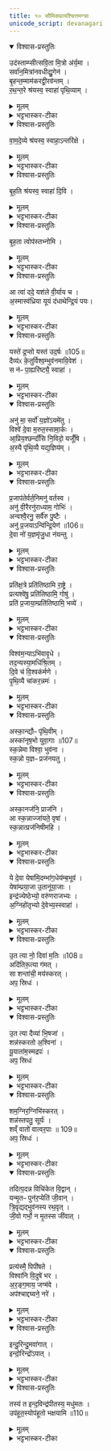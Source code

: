 ```yaml
---
title: १० सौमिकप्रायश्चित्तमन्त्राः
unicode_script: devanagari
---
```


<details open><summary>विश्वास-प्रस्तुतिः</summary>

उद॑स्ताम्प्सीत्सवि॒ता मि॒त्रो अ॑र्य॒मा ।  
सर्वा॑न॒मित्रा॑नवधीद्यु॒गेन॑ ।  
बृ॒हन्त॒म्माम॑करद्वी॒रव॑न्तम् ।  
र॒थ॒न्त॒रे श्र॑यस्व॒ स्वाहा॑ पृथि॒व्याम् ।  
</details>

<details><summary>मूलम्</summary>

उद॑स्ताम्प्सीत्सवि॒ता मि॒त्रो अ॑र्य॒मा ।  
सर्वा॑न॒मित्रा॑नवधीद्यु॒गेन॑ ।  
बृ॒हन्त॒म्माम॑करद्वी॒रव॑न्तम् ।  
र॒थ॒न्त॒रे श्र॑यस्व॒ स्वाहा॑ पृथि॒व्याम् ।  
</details>

<details><summary>भट्टभास्कर-टीका</summary>

1हविर्धाने पतिते आहवनीये जुहोति - उदस्तांप्सीदिति त्रिपदया विराजा यजुरन्तया ॥ उदस्तांप्सीत् उत्तभ्नोतु । स्तन्भेः छान्दसे लुङि हलन्तलक्षणा वृद्धिः, 'खरि च' इति चर्त्वम् । सविता मित्रः अर्यमा च हविर्धानमुत्तब्धं करोतु उत्तम्भनेन स्थापयतु सर्वाश्च अस्माकं अमित्रान् शत्रून् अवधीत् । हन्तेर्लुङि वधादेशः । युगेन योगेन युगपदिति यावत् । यद्वा - युगेन कालेन वधयोग्येन । अथ मां च बृहन्तं महान्तं यज्ञस्य अवैगुण्येन अकरत् करोतु । 'कृमृदृरुहिभ्यश्छन्दसि' इति अङ् । वीरवन्तं च करोतु । रथन्तरे सामनि तदर्थं श्रयस्व यथा न पतितः स्याः पृथिव्यां च श्रयस्व । पृथिव्यां हि स्थितः न ततः अन्यत्र पतति तदर्थं इदं स्वाहुतमस्तु ॥
</details>

<details open><summary>विश्वास-प्रस्तुतिः</summary>

वा॒म॒दे॒व्ये श्र॑यस्व॒ स्वाहा॒ऽन्तरि॑क्षे ।  
</details>

<details><summary>मूलम्</summary>

वा॒म॒दे॒व्ये श्र॑यस्व॒ स्वाहा॒ऽन्तरि॑क्षे ।  
</details>

<details><summary>भट्टभास्कर-टीका</summary>

2अनसि पतिते होत्रिये जुहोति - वामदेव्य इति ॥ 'उदस्तांप्सीत्' इत्यादिः सर्वशेषोऽनुषज्यते । तामनुद्रुत्य अनेन जुहोति । वामदेव्ये सामनि श्रयस्व ततश्चान्तरिक्ष इव विचलितं वर्तस्व स्वाहुतं चास्तु ॥
</details>

<details open><summary>विश्वास-प्रस्तुतिः</summary>

बृ॒ह॒ति श्र॑यस्व॒ स्वाहा॑ दि॒वि ।  
</details>

<details><summary>मूलम्</summary>

बृ॒ह॒ति श्र॑यस्व॒ स्वाहा॑ दि॒वि ।  
</details>

<details><summary>भट्टभास्कर-टीका</summary>

3आग्नीध्रीये पतिते आग्नीघ्रीय एव जुहोति - बृहतीति ॥ बृहति साम्नि श्रयस्व दिवीव सुस्थिरं वर्तस्व, स्वाहुतं चास्तु । पूर्ववत् ऋचोऽनुषङ्गः ॥
</details>

<details open><summary>विश्वास-प्रस्तुतिः</summary>

बृ॒ह॒ता त्वोप॑स्तभ्नोमि ।  
</details>

<details><summary>मूलम्</summary>

बृ॒ह॒ता त्वोप॑स्तभ्नोमि ।  
</details>

<details><summary>भट्टभास्कर-टीका</summary>

4पतितमुत्थापयति - बृहता त्वेति यजुषा ॥ बृहता साम्ना त्वां उपस्तभ्नोमि उत्तम्भयामि । 'स्तन्भुस्तुन्भु' इति श्नुप्रत्ययः ॥
</details>

<details open><summary>विश्वास-प्रस्तुतिः</summary>

आ त्वा॑ ददे॒ यश॑ले वी॒र्याय च ।  
अ॒स्मास्व॑ध्रिया यूयं द॑धाथेन्द्रि॒यं पयः।  
</details>

<details><summary>मूलम्</summary>

आ त्वा॑ ददे॒ यश॑ले वी॒र्याय च ।  
अ॒स्मास्व॑ध्रिया यूयं द॑धाथेन्द्रि॒यं पयः।  
</details>

<details><summary>भट्टभास्कर-टीका</summary>

5यदि वपा हविरवदानं वा स्कन्देत् तदादत्ते - आ त्वा दद इति द्विपदयोष्णिहा । त्वां आददे गृह्णामि यशसे वीर्याय च हे हविः! । हे अघ्नियाः! गावः! यूयमपि अस्मासु इन्द्रियं पयश्च दधाथ स्थापयत स्कन्दनात् भ्रष्टं पुनरवस्थापयत । यशः अन्नं, पयः क्षीरादि ॥
</details>

<details open><summary>विश्वास-प्रस्तुतिः</summary>

यस्ते॑ द्र॒प्सो यस्त॑ उद॒र्षः ॥105॥  
दैव्य॑ᳵ के॒तुर्विश्व॒म्भुव॑नमावि॒वेश॑ ।  
स न॑ᳶ पा॒ह्यरि॑ष्ट्यै॒ स्वाहा॑ ।  
</details>

<details><summary>मूलम्</summary>

यस्ते॑ द्र॒प्सो यस्त॑ उद॒र्षः ॥105॥  
दैव्य॑ᳵ के॒तुर्विश्व॒म्भुव॑नमावि॒वेश॑ ।  
स न॑ᳶ पा॒ह्यरि॑ष्ट्यै॒ स्वाहा॑ ।  
</details>

<details><summary>भट्टभास्कर-टीका</summary>

6अथ स्कन्नं स्रुच्यवदाय स्कन्नप्रायश्चितं जुहोति - यस्त इति अनुष्टुप्प्रकरेण ॥ दैव्य इति प्रथमपादान्तः । हे हविः! तव यः द्रप्सः सूक्ष्मः अवयवः यश्च उदर्षः उद्भूतोऽवयवः । ऋषी गतौ, घञ् । यश्च तव दैव्यः देवसम्बन्धी केतुः प्रज्ञातोप्रस्कन्नः पात्रस्थोऽवयवः स सर्वः विश्वं भुवनं आविवेश विश्वस्य स्थितये हविष्ट्वेन वर्तते । यद्वा - तव द्रप्सः उदर्षश्च दैव्यहेतुभूतास्कन्नस्वभावेन विश्वं भुवनं आविवेश । स त्वं अस्मान् निर्दोषान् पाहि रक्ष । अरिष्ट्यै अहिंसायै स्वाहुतं चास्तु ॥
</details>

<details open><summary>विश्वास-प्रस्तुतिः</summary>

अनु॑ मा॒ सर्वो॑ य॒ज्ञो॑ऽयमे॑तु ।  
विश्वे॑ दे॒वा म॒रुत॒स्सामा॒र्कः ।  
आ॒प्रिय॒श्छन्दाँ॑सि नि॒विदो॒ यजूँ॑षि ।  
अ॒स्यै पृ॑थि॒व्यै यद्य॒ज्ञिय॑म् ।  
</details>

<details><summary>मूलम्</summary>

अनु॑ मा॒ सर्वो॑ य॒ज्ञो॑ऽयमे॑तु ।  
विश्वे॑ दे॒वा म॒रुत॒स्सामा॒र्कः ।  
आ॒प्रिय॒श्छन्दाँ॑सि नि॒विदो॒ यजूँ॑षि ।  
अ॒स्यै पृ॑थि॒व्यै यद्य॒ज्ञिय॑म् ।  
</details>

<details><summary>भट्टभास्कर-टीका</summary>

7व्रतस्य सतः आर्त्विज्यात् निर्हरणे होमः - अनु मेति त्रिष्टुप् ॥ सर्वोऽप्ययं यज्ञः मां अन्वेतु अनुगच्छतु माऽन्यं गमत् । विश्वेदेवादयश्च मामेव अनुयन्तु । सर्वे निगदसिद्धाः । अर्कः ऋक् । निविदः शस्त्रावयवाः यच्चान्यदस्याः पृथिव्यास्सम्बन्धि यज्ञियं यज्ञार्हं तदपि मामन्वेतु मयैव अविगुणः यज्ञः निर्वर्त्यताम् ॥
</details>

<details open><summary>विश्वास-प्रस्तुतिः</summary>

प्र॒जाप॑तेर्वर्त॒निमनु॑ वर्तस्व ।  
अनु॑ वी॒रैरनु॑राध्याम॒ गोभिः॑ ।  
अन्वश्वै॒रनु॒ सर्वै॑रु पु॒ष्टैः ।  
अनु॑ प्र॒जयाऽन्वि॑न्द्रि॒येण॑ ॥106॥  
दे॒वा नो॑ य॒ज्ञमृ॑जु॒धा न॑यन्तु ।  
</details>

<details><summary>मूलम्</summary>

प्र॒जाप॑तेर्वर्त॒निमनु॑ वर्तस्व ।  
अनु॑ वी॒रैरनु॑राध्याम॒ गोभिः॑ ।  
अन्वश्वै॒रनु॒ सर्वै॑रु पु॒ष्टैः ।  
अनु॑ प्र॒जयाऽन्वि॑न्द्रि॒येण॑ ॥106॥  
दे॒वा नो॑ य॒ज्ञमृ॑जु॒धा न॑यन्तु ।  
</details>

<details><summary>भट्टभास्कर-टीका</summary>

8यद्येककपालः स्कन्देत् परि वा वर्तेत यथास्थानं तं कल्पयति - प्रजापतेरिति शक्वर्या पञ्चपदया ॥ हे एककपाल! प्रजापतेर्वर्तनिं मार्गं नित्यं अविकलं पन्थानं अनुवर्तस्व अनुगम्य वर्तस्व स्वस्थाने तिष्ठेति यावत् । ततः वयमपि वीरैः पुत्रादिभिः गोभिः अश्वैः सर्वैश्चान्यैरपि धनैः पुष्टैः समृद्धैः प्रजया इन्द्रियेण च अनुराध्याम अनुक्रमेण ऋद्धा भूयास्म । देवाश्च अस्मद्यज्ञं ऋजुधा ऋजुना अविगुणेन मार्गेण नयन्तु । छान्दसो धाप्रत्ययः ॥
</details>

<details open><summary>विश्वास-प्रस्तुतिः</summary>

प्रति॑क्ष॒त्रे प्रति॑तिष्ठामि रा॒ष्ट्रे ।  
प्रत्यश्वे॑षु॒ प्रति॑तिष्ठामि॒ गोषु॑ ।  
प्रति॑ प्र॒जाया॒म्प्रति॑तिष्ठामि॒ भव्ये॑ ।  
</details>

<details><summary>मूलम्</summary>

प्रति॑क्ष॒त्रे प्रति॑तिष्ठामि रा॒ष्ट्रे ।  
प्रत्यश्वे॑षु॒ प्रति॑तिष्ठामि॒ गोषु॑ ।  
प्रति॑ प्र॒जाया॒म्प्रति॑तिष्ठामि॒ भव्ये॑ ।  
</details>

<details><summary>भट्टभास्कर-टीका</summary>

9प्रति क्षत्र इति त्रिपदा विराट् ॥ एवं त्वयि आर्जवं भजमाने प्रतिष्ठिते सति अहमपि क्षत्रादिषु प्रतितिष्ठामि । भव्यं प्रशस्तभवनं स्वर्गादि । 'भव्यगेय' इति निपात्यते ॥
</details>

<details open><summary>विश्वास-प्रस्तुतिः</summary>

विश्व॑म॒न्याऽभि॑वावृ॒धे ।  
तद॒न्यस्या॒मधि॑श्रि॒तम् ।  
दि॒वे च॑ वि॒श्वक॑र्मणे ।  
पृ॒थि॒व्यै चा॑कर॒न्नमः॑ ।  
</details>

<details><summary>मूलम्</summary>

विश्व॑म॒न्याऽभि॑वावृ॒धे ।  
तद॒न्यस्या॒मधि॑श्रि॒तम् ।  
दि॒वे च॑ वि॒श्वक॑र्मणे ।  
पृ॒थि॒व्यै चा॑कर॒न्नमः॑ ।  
</details>

<details><summary>भट्टभास्कर-टीका</summary>

10अनुमन्त्रयते - विश्वमित्यनुष्टुभा ॥ विश्वं भूतजातं अन्या एका द्यौः अभिवावृधे आभिमुख्येन वर्धयति वृष्ट्यादिना । अथ तत् तया अभिवर्धितं अन्यस्यां एकस्यां पृथिव्यां अधिश्रितं उपरिश्रितं उपरिस्थितम् । अत एव च विश्वकर्मणे कृत्स्नजगदभिवृद्धिकारिण्यै दिवे च जगतः धारयित्र्यै पृथिव्यै नमः अकरं करोमि । 'कृमृदृ' इत्यङ् । 'एककपालं वै प्रतितिष्ठन्तम्' इत्यादि ब्राह्मणं भवति ॥
</details>

<details open><summary>विश्वास-प्रस्तुतिः</summary>

अस्का॒न्द्यौᳶ पृ॑थि॒वीम् ।  
अस्का॑नृष॒भो युवा॒गाः ॥107॥  
स्क॒न्नेमा विश्वा॒ भुव॑ना ।  
स्क॒न्नो य॒ज्ञᳶ प्रज॑नयतु ।  
</details>

<details><summary>मूलम्</summary>

अस्का॒न्द्यौᳶ पृ॑थि॒वीम् ।  
अस्का॑नृष॒भो युवा॒गाः ॥107॥  
स्क॒न्नेमा विश्वा॒ भुव॑ना ।  
स्क॒न्नो य॒ज्ञᳶ प्रज॑नयतु ।  
</details>

<details><summary>भट्टभास्कर-टीका</summary>

11होममन्त्रः - अस्कानित्यनुष्टुप् ॥ द्यौः वृष्ट्या पृथिवीं अस्कान् अनुप्राप्नोति वृष्ट्या तुल्यमिदं स्कन्नं नात्र वृधा स्कन्नमिति । तथा च युवा वृषभो गाः अस्कान् रेतोधानाय अनुगच्छति तत्तुल्यमिदम् । स्कन्देः छान्दसे लुङि हलन्तलक्षणायां वृद्धौ 'बहुलं छन्दसि' इतीडभावे हल्ङ्यादिसंयोगान्तलोपौ । इमानि विश्वानि भुवनानि अनेन स्कन्नानि अनुगतानि हविष्ट्वस्यानपगमात् । यज्ञश्च अनेन स्कन्नः अनुगतः प्रजनयतु प्रजा उत्पादयतु हविष्ट्वस्यानपगमात् ॥
</details>

<details open><summary>विश्वास-प्रस्तुतिः</summary>

अस्का॒नज॑नि॒ प्राज॑नि ।  
आ स्क॒न्नाज्जा॑यते॒ वृषा॑ ।  
स्क॒न्नात्प्रज॑निषीमहि ।  
</details>

<details><summary>मूलम्</summary>

अस्का॒नज॑नि॒ प्राज॑नि ।  
आ स्क॒न्नाज्जा॑यते॒ वृषा॑ ।  
स्क॒न्नात्प्रज॑निषीमहि ।  
</details>

<details><summary>भट्टभास्कर-टीका</summary>

12अस्कानजनीति गायत्री ॥ यदिदं हविः अस्कान् स्कन्दतिस्म तदिदं हविः अजनि जायते हविष्ट्वमेवास्य संपद्यते नात्र स्कन्नदोषः । प्राजनि प्राजायते प्रजया पशुभिश्च । 'दीपजनबुध' इति कर्तरि चिण् । तिङः परत्वान् मध्यमस्य निघाताभावः, प्रथमस्य तु अपदात्परत्वात् । यस्मात् एवं स्कन्नत्वं गुणायैव, अतः अस्मात् स्कन्नात् हेतोः वृषा सेक्ता आजायते सर्वत सेचनसमर्थो भवति । वयं च अस्मात् स्कन्नाद्धेतोः प्रजनिषीमहि प्रजया पशुभिश्च समृद्धाः भूयास्म ॥
</details>

<details open><summary>विश्वास-प्रस्तुतिः</summary>

ये दे॒वा येषा॑मि॒दम्भा॑ग॒धेय॑म्ब॒भूव॑ ।  
येषा॑म्प्रया॒जा उ॒तानू॑या॒जाः ।  
इन्द्र॑ज्येष्ठेभ्यो॒ वरु॑णराजभ्यः ।  
अ॒ग्निहो॑तृभ्यो दे॒वेभ्य॒स्स्वाहा॑ ।  
</details>

<details><summary>मूलम्</summary>

ये दे॒वा येषा॑मि॒दम्भा॑ग॒धेय॑म्ब॒भूव॑ ।  
येषा॑म्प्रया॒जा उ॒तानू॑या॒जाः ।  
इन्द्र॑ज्येष्ठेभ्यो॒ वरु॑णराजभ्यः ।  
अ॒ग्निहो॑तृभ्यो दे॒वेभ्य॒स्स्वाहा॑ ।  
</details>

<details><summary>भट्टभास्कर-टीका</summary>

13यज्ञस्य विघ्नकरे भये उपजाते सर्वयागद्रव्याणि द्रोणकलशे गृहीत्वा होममन्त्रः - ये देवा इति त्रिष्टुप् ॥ ये देवाः द्युलोकवासिनः येषां देवानां इदं सर्वं पुरोडाशादि भागधेयं बभूव सङ्कल्पितं भवति, येषां च प्रयाजाः अनूयाजाश्च भागधेयं, तेभ्यो देवेभ्यः इन्द्रज्येष्ठेभ्यः इन्द्रप्रधानेभ्यः वरुणराजभ्यः वरुणो राजा येषां तेम्यः अग्निहोतृभ्यः अग्निर्होता आह्वाता येषां तेभ्यश्च स्वाहेति । 'ऋतं छन्दसि' इति कबभावः ॥
</details>

<details open><summary>विश्वास-प्रस्तुतिः</summary>

उ॒त त्या नो॒ दिवा॑ म॒तिः ॥108॥  
अदि॑तिरू॒त्या ग॑मत् ।  
सा शन्ता॑ची॒ मय॑स्करत् ।  
अप॒ स्रिधः॑ ।  
</details>

<details><summary>मूलम्</summary>

उ॒त त्या नो॒ दिवा॑ म॒तिः ॥108॥  
अदि॑तिरू॒त्या ग॑मत् ।  
सा शन्ता॑ची॒ मय॑स्करत् ।  
अप॒ स्रिधः॑ ।  
</details>

<details><summary>भट्टभास्कर-टीका</summary>

14चमसे ऊर्ध्वपात्रे वा अभीक्षते उन्नीय स्तोत्रैरुपाकृते अयं प्रायश्चित्तहोमः - उत त्या न इति तिस्रः उष्णिहः ॥ उत अपिनाम त्या सैषा दिवा द्योतनवती अदितिः अखण्डनीया नः अस्माकं मतिः ऊत्या रक्षणेन निमित्तेन आगमत् आगच्छतु । सा तादृशी मतिः शन्ताची अनिष्टशमनप्रापिका अस्माकं मयः सुखं करत् करोतु । पूर्ववदङ् । स्रिधः कर्मविस्मराणनिमित्तं पापं अस्माकं शोषणं शरीरादिक्षयं अपकरत् अपाकरोतु अपगमयतु । स्त्रिवु शोषणे, असुनि छान्दसं रूपम् ॥
</details>

<details open><summary>विश्वास-प्रस्तुतिः</summary>

उ॒त त्या दैव्या॑ भि॒षजा॑ ।  
शन्न॑स्करतो अ॒श्विना॑ ।  
यू॒याता॑म॒स्मद्रपः॑ ।  
अप॒ स्रिधः॑
</details>

<details><summary>मूलम्</summary>

उ॒त त्या दैव्या॑ भि॒षजा॑ ।  
शन्न॑स्करतो अ॒श्विना॑ ।  
यू॒याता॑म॒स्मद्रपः॑ ।  
अप॒ स्रिधः॑
</details>

<details><summary>भट्टभास्कर-टीका</summary>

15उत त्येति ॥ अपि च त्या ते देव्यौ भिषजौ अश्विनौ । सर्वत्र 'सुपां सुलुक्' इत्याकारः । तौ नः अस्माकं शं सुखं करतः कुरुताम् । लेटि व्यत्ययेन शम् । किञ्च - अस्मत् अस्मत्तः रपः विस्मरणनिमित्तं पापं यूयातां पृथक्कुरुताम् । अप स्रिध इति गतम् ॥

-  स्रिधः कर्मविस्मराणनिमित्तं पापं अस्माकं शोषणं शरीरादिक्षयं अपकरत् अपाकरोतु अपगमयतु । स्त्रिवु शोषणे, असुनि छान्दसं रूपम् ॥
</details>

<details open><summary>विश्वास-प्रस्तुतिः</summary>

शम॒ग्निर॒ग्निभि॑स्करत् ।  
शन्न॑स्तपतु॒ सूर्यः॑ ।  
शव्ँ वातो॑ वात्वर॒पाः ॥ 109॥  
अप॒ स्रिधः॑ ।  
</details>

<details><summary>मूलम्</summary>

शम॒ग्निर॒ग्निभि॑स्करत् ।  
शन्न॑स्तपतु॒ सूर्यः॑ ।  
शव्ँ वातो॑ वात्वर॒पाः ॥ 109॥  
अप॒ स्रिधः॑ ।  
</details>

<details><summary>भट्टभास्कर-टीका</summary>

16शमग्निरित्यादि ॥ अयं अग्निः आहवनीय अन्यैः अग्निभिः सहास्माकं सुखं करोतु । सूर्यश्च अस्माकं शं यथा तथा तपतु । वातश्च शं यथा तथा वातु अरपाः अदुःखहेतुः । अप स्रिधः इति गतम् ॥

-  स्रिधः कर्मविस्मराणनिमित्तं पापं अस्माकं शोषणं शरीरादिक्षयं अपकरत् अपाकरोतु अपगमयतु । स्त्रिवु शोषणे, असुनि छान्दसं रूपम् ॥
</details>

<details open><summary>विश्वास-प्रस्तुतिः</summary>

तदित्प॒दन्न विचि॑केत वि॒द्वान् ।  
यन्मृ॒तᳶ पुन॑र॒प्येति॑ जी॒वान् ।  
त्रि॒वृद्यद्भुव॑नस्य रथ॒वृत् ।  
जी॒वो गर्भो॒ न मृ॒तस्स जी॑वात् ।  
</details>

<details><summary>मूलम्</summary>

तदित्प॒दन्न विचि॑केत वि॒द्वान् ।  
यन्मृ॒तᳶ पुन॑र॒प्येति॑ जी॒वान् ।  
त्रि॒वृद्यद्भुव॑नस्य रथ॒वृत् ।  
जी॒वो गर्भो॒ न मृ॒तस्स जी॑वात् ।  
</details>

<details><summary>भट्टभास्कर-टीका</summary>

17मार्जयित्वा तं चमसेषु प्रक्षिपति - तदित्पदमिति त्रिष्टुभा ॥ तदित् तदेव पदं जीवस्य प्राप्यं स्थानं भवितुमर्हति । किम्? यत् यत्र मृतोपि गतप्राणः जीवः पुनः अनन्तरमेव जीवान् प्राणान् अप्येति अनुप्राप्नोति तत्प्राणवशीकरणमेतत् पदम् । तस्मात् यः विद्वान् आत्मोपासकः परलोकवादी वा इतः अन्यत्पदं वीप्सते नूनं सः न विचिकेत न विविच्य जानाति तेन न सम्यङ्निरूपितम् । तस्माद्धित्वा प्राणान् यदि पदान्तरं प्राप्यते, न यावज्जीवः स्यात् । जीव प्राणधारणे, इति स्मरणात् । 'न जीवो म्रियते' इति श्रुतेः, मृङ् प्राणत्यागे, इति स्मरणात् । तस्मात्तदेव पदमिति । कित ज्ञाने, छान्दसो लिट् । इदानीममृतत्वमस्य कथमिति चोद्यावसरे वाचोयुक्तिनिबन्धनप्रदर्शनेन मृतत्वाभावं समर्थयते - त्रिवृत् सात्त्विक्याद्याः तिस्रो वृत्तयः यस्य स त्रिवृत् धर्मार्थकामलक्षणप्रवृत्तित्रयवान्वा । त्रिचक्रादित्वादुत्तरपदान्तोदात्तत्वम् । भुवनस्य भूतचक्रस्य गर्भः मध्यवर्ती देही रथवृत् संसारलक्षणेन रथेन रंहणेन वर्तमानः परवशो नीयमानः तेन वा वृतः छादितः । यथोक्तम् - 'तस्मिन् हंसो भ्राम्यते ब्रह्मचक्रे' इति । तस्मादयं छादितवद्वर्तमानोपि जीव एव न मृतः स हि सर्वदा जीवात् जीवति । स एव जीवतीति व्यपदेशमर्हतीति । लेट्याडागमः । तद्वत्तवापि न काचित् क्षतिः, अविकृत एव सर्वकालमसीति । अथवा - तदेवात्मीयं पदमनुष्ठेयं कर्म विद्वानपि सन् न विचिकेत न विजानाति यथा संसारे छादितशक्तिः जीव आत्मानं न जानाति मृत्वा च पुनर्जीवत्वं प्रतिपद्यते तस्य कदाचिदपि न क्षतिः । स हि सर्वदा जीव एव न मृतः । एवं त्वमपीति ॥
</details>

<details open><summary>विश्वास-प्रस्तुतिः</summary>

प्रत्य॑स्मै॒ पिपी॑षते ।  
विश्वा॑नि वि॒दुषे॑ भर ।  
अ॒र॒ङ्ग॒माय॒ जग्म॑वे ।  
अप॑श्चाद्दघ्वने॒ नरे॑ ।  
</details>

<details><summary>मूलम्</summary>

प्रत्य॑स्मै॒ पिपी॑षते ।  
विश्वा॑नि वि॒दुषे॑ भर ।  
अ॒र॒ङ्ग॒माय॒ जग्म॑वे ।  
अप॑श्चाद्दघ्वने॒ नरे॑ ।  
</details>

<details><summary>भट्टभास्कर-टीका</summary>

18अथ तस्य होममन्त्रः - प्रत्यस्मा इत्यनुष्टुप् ॥ अस्मै यजमानाय पिपीषते पातुमिच्छते । पीङ् पाने, प्यायतुमिच्छते वा । छान्दसः पीभावः । विदुषे ज्ञानवते विश्वानि कर्माणि प्रतिभर अविकलानि प्रत्यावर्तय अनेन होमेन । अरंगमाय पर्याप्तं अन्यूनमेव कर्मणां गन्त्रे । पचाद्यच् । जग्मवे पुनःपुनः कमेणां गन्त्रे । यङ्लुगान्तादौणादिके कुप्रत्यये उपधालोपः । नुगभावश्च । यद्वा - गमनशीलाय कर्मानुष्ठानशीलाय । ताच्छीलिकः कुप्रत्ययः । छान्दसं द्बिर्वचनमाद्युदात्तत्वं च । अपश्चाद्दघ्वने पश्चाद्दाहरहिताय तन्निमित्तस्य कर्मभ्रेषस्याभावात् । 'अन्येभ्योपि दृश्यते' इति दहेः क्वनिपि छान्दसो वर्णविकारः । यद्बा - दध पालने, अपश्चात्पालयित्रे प्रजानाम्, अपि तु सर्वदा पालयित्रे । यद्वा - प्रथमपालयित्रे न तु पालयित्रन्तरदर्शनोत्तरकालं, पालयितॄणां प्रथमायेत्यर्थः । यद्वा - प्रागेव प्रार्थनायाः पालयित्रे न तु पश्चात् । स एव क्वनिप् । नरे नेत्रे प्रजानाम् । नॄ नये, पचाद्यच्, विभक्तिव्यत्ययः । नृशब्दस्य वा चतुर्थ्येकवचने व्यत्ययेन गुणः ॥ वृषादिर्द्रष्टव्यः ॥
</details>

<details open><summary>विश्वास-प्रस्तुतिः</summary>

इन्दु॒रिन्दु॒मवा॑गात् ।  
इन्दो॒रिन्द्रो॑ऽपात् ।  
</details>

<details><summary>मूलम्</summary>

इन्दु॒रिन्दु॒मवा॑गात् ।  
इन्दो॒रिन्द्रो॑ऽपात् ।  
</details>

<details><summary>भट्टभास्कर-टीका</summary>

19अववृष्टस्य भक्षणमन्त्रः - इन्दुरिति यनुरन्ता एकपदा त्रिष्टुप् ॥ इन्दुः सोमः अयं अववृष्टः इन्द्रं अनववृष्टं अवागात् अवैतु अवगच्छतु ज्ञात्वा तमेवानुप्रविशतु । तस्य च इन्दोः सोमस्य इन्द्रोऽपात् । कर्मणि षष्ठी । तं इन्द्रः अपिबत् ।  
</details>

<details open><summary>विश्वास-प्रस्तुतिः</summary>

तस्य॑ त इन्द॒विन्द्र॑पीतस्य॒ मधु॑मतः ।  
उप॑हूत॒स्योप॑हूतो भक्षयामि ॥110॥
</details>

<details><summary>मूलम्</summary>

तस्य॑ त इन्द॒विन्द्र॑पीतस्य॒ मधु॑मतः ।  
उप॑हूत॒स्योप॑हूतो भक्षयामि ॥110॥
</details>

<details><summary>भट्टभास्कर-टीका</summary>

तस्मात् हे इन्दो! तस्य तादृशस्य तव । इन्द्रपीतस्येत्यादि । व्याख्यातम् ॥

इति तैत्तिरीये ब्राह्मणे तृतीये सप्तमे अच्छिद्रेषु दशमोऽनुवाकः ॥  

</details>

